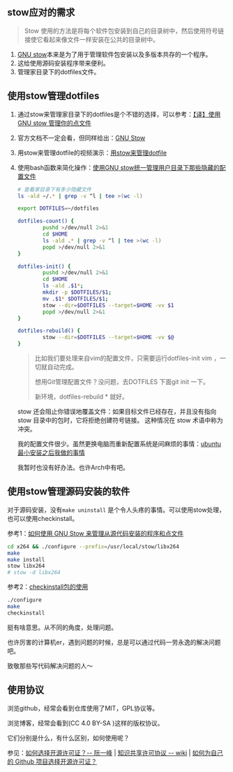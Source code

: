 ## stow应对的需求

> Stow 使用的方法是将每个软件包安装到自己的目录树中，然后使用符号链接使它看起来像文件一样安装在公共的目录树中。

1. [GNU stow](https://www.gnu.org/software/stow/)本来是为了用于管理软件包安装以及多版本共存的一个程序。
2. 这给使用源码安装程序带来便利。
3. 管理家目录下的dotfiles文件。



## 使用stow管理dotfiles

1. 通过stow来管理家目录下的dotfiles是个不错的选择，可以参考：[【译】使用 GNU stow 管理你的点文件](https://farseerfc.me/zhs/using-gnu-stow-to-manage-your-dotfiles.html)

2. 官方文档不一定会看，但同样给出：[GNU Stow](https://www.gnu.org/software/stow/)

3. 用stow来管理dotfile的视频演示：[用stow来管理dotfile](https://www.bilibili.com/video/BV1bz411v7CS?from=search&seid=15625774507677522171)

4. 使用bash函数来简化操作：[使用GNU stow统一管理用户目录下那些隐藏的配置文件](https://blog.swineson.me/zh/use-gnu-stow-to-manage-dot-started-config-files-in-your-home-directory/)

   ```bash
   # 查看家目录下有多少隐藏文件
   ls -ald ~/.* | grep -v ^l | tee >(wc -l)
   
   export DOTFILES=~/dotfiles
   
   dotfiles-count() {
           pushd >/dev/null 2>&1
           cd $HOME
           ls -ald .* | grep -v ^l | tee >(wc -l)
           popd >/dev/null 2>&1
   }
   
   dotfiles-init() {
           pushd >/dev/null 2>&1
           cd $HOME
           ls -ald .$1*;
           mkdir -p $DOTFILES/$1;
           mv .$1* $DOTFILES/$1;
           stow --dir=$DOTFILES --target=$HOME -vv $1
           popd >/dev/null 2>&1
   }
   
   dotfiles-rebuild() {
           stow --dir=$DOTFILES --target=$HOME -vv $@
   }
   ```

   > 比如我们要处理来自vim的配置文件，只需要运行dotfiles-init vim ，一切就自动完成。
   >
   > 想用Git管理配置文件？没问题，去DOTFILES 下面git init 一下。
   >
   > 新环境，dotfiles-rebuild * 就好。

   stow 还会阻止你错误地覆盖文件：如果目标文件已经存在，并且没有指向 stow 目录中的包时，它将拒绝创建符号链接。 这种情况在 stow 术语中称为冲突。

   我的配置文件很少。虽然更换电脑而重新配置系统是间麻烦的事情：[ubuntu最小安装之后我做的事情](https://blog.csdn.net/sinat_38816924/article/details/96335986)

   我暂时也没有好办法。也许Arch中有吧。

   

## 使用stow管理源码安装的软件

对于源码安装，没有`make uninstall` 是个令人头疼的事情。可以使用stow处理，也可以使用checkinstall。

参考1：[如何使用 GNU Stow 来管理从源代码安装的程序和点文件 ](https://linux.cn/article-9467-1.html)

```bash
cd x264 && ./configure --prefix=/usr/local/stow/libx264
make
make install
stow libx264
# stow -d libx264
```

参考2：[checkinstall包的使用](https://www.cnblogs.com/yandufeng/p/5973708.html)

```bash
./configure
make
checkinstall
```

挺有啥意思。从不同的角度，处理问题。

也许厉害的计算机er，遇到问题的时候，总是可以通过代码一劳永逸的解决问题吧。

致敬那些写代码解决问题的人～



## 使用协议

浏览github，经常会看到仓库使用了MIT，GPL协议等。

浏览博客，经常会看到(CC 4.0 BY-SA )这样的版权协议。

它们分别是什么，有什么区别，如何使用呢？

参见：[如何选择开源许可证？-- 阮一峰](https://www.ruanyifeng.com/blog/2011/05/how_to_choose_free_software_licenses.html) | [知识共享许可协议 -- wiki](https://zh.wikipedia.org/wiki/%E7%9F%A5%E8%AF%86%E5%85%B1%E4%BA%AB%E8%AE%B8%E5%8F%AF%E5%8D%8F%E8%AE%AE) | [如何为自己的 Github 项目选择开源许可证？](https://zhuanlan.zhihu.com/p/51331026)
